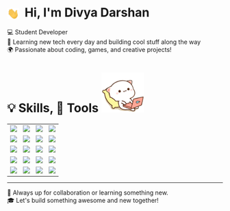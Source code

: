 # <img src="./gif/hi.gif" width="28" style="vertical-align: middle; margin-right: 6px;"> Hi, I'm Divya Darshan 
💻 Student Developer  
🌱 Learning new tech every day and building cool stuff along the way  
🌍 Passionate about coding, games, and creative projects!

# 💡 Skills, 🔨 Tools <img src="./gif/catcode.gif" width="100"> 

<table>
  <tr>
    <td><img src="https://img.shields.io/badge/JavaScript-F7DF1E?style=flat&logo=javascript&logoColor=black"/></td>
    <td><img src="https://img.shields.io/badge/C-00599C?style=flat&logo=c&logoColor=white"/></td>
    <td><img src="https://img.shields.io/badge/Java-ED8B00?style=flat&logo=java&logoColor=white"/></td>
    <td><img src="https://img.shields.io/badge/Python-3776AB?style=flat&logo=python&logoColor=white"/></td>
  </tr>
  <tr>
    <td><img src="https://img.shields.io/badge/HTML5-E34F26?style=flat&logo=html5&logoColor=white"/></td>
    <td><img src="https://img.shields.io/badge/CSS3-1572B6?style=flat&logo=css3&logoColor=white"/></td>
    <td><img src="https://img.shields.io/badge/Node.js-339933?style=flat&logo=nodedotjs&logoColor=white"/></td>
    <td><img src="https://img.shields.io/badge/React-20232A?style=flat&logo=react&logoColor=61DAFB"/></td>
  </tr>
  <tr>
    <td><img src="https://img.shields.io/badge/MongoDB-47A248?style=flat&logo=mongodb&logoColor=white"/></td>
    <td><img src="https://img.shields.io/badge/MySQL-4479A1?style=flat&logo=mysql&logoColor=white"/></td>
    <td><img src="https://img.shields.io/badge/Godot-478CBF?style=flat&logo=godot-engine&logoColor=white"/></td>
    <td><img src="https://img.shields.io/badge/Unreal-313131?style=flat&logo=unrealengine&logoColor=white"/></td> 
  </tr>
  <tr>
    <td><img src="https://img.shields.io/badge/Git-F05032?style=flat&logo=git&logoColor=white"/></td>
    <td><img src="https://img.shields.io/badge/GitHub-181717?style=flat&logo=github&logoColor=white"/></td>
    <td><img src="https://img.shields.io/badge/GitLab-FFFFFF?style=flat&logo=gitlab&logoColor=orange"/></td>
    <td><img src="https://img.shields.io/badge/Terminal-000000?style=flat&logo=gnu-bash&logoColor=white"/></td>

  </tr>
    <tr>
    <td><img src="https://img.shields.io/badge/Blender-F5792A?style=flat&logo=blender&logoColor=white"/></td>
    <td><img src="https://img.shields.io/badge/GIMP-5C5543?style=flat&logo=gimp&logoColor=white"/></td>
    <td><img src="https://img.shields.io/badge/VS%20Code-007ACC?style=flat&logo=Visual%20Studio%20Code&logoColor=white"/></td>
    <td><img src="https://img.shields.io/badge/VS%20Code-007ACC?style=flat&logo=Visual%20Studio%20Code&logoColor=white"/></td>
  </tr> 
</table> 

---

🤗 Always up for collaboration or learning something new.  
🎓 Let's build something awesome and new together!
